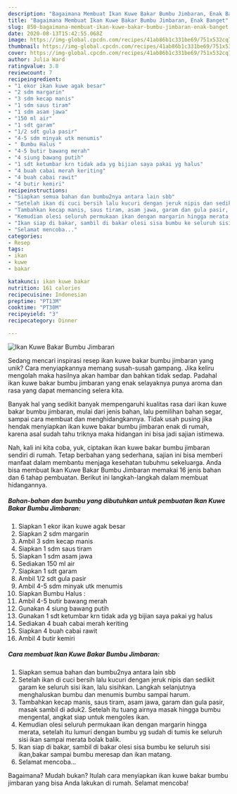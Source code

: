 ```yaml
---
description: "Bagaimana Membuat Ikan Kuwe Bakar Bumbu Jimbaran, Enak Banget"
title: "Bagaimana Membuat Ikan Kuwe Bakar Bumbu Jimbaran, Enak Banget"
slug: 850-bagaimana-membuat-ikan-kuwe-bakar-bumbu-jimbaran-enak-banget
date: 2020-08-13T15:42:55.068Z
image: https://img-global.cpcdn.com/recipes/41ab86b1c331be69/751x532cq70/ikan-kuwe-bakar-bumbu-jimbaran-foto-resep-utama.jpg
thumbnail: https://img-global.cpcdn.com/recipes/41ab86b1c331be69/751x532cq70/ikan-kuwe-bakar-bumbu-jimbaran-foto-resep-utama.jpg
cover: https://img-global.cpcdn.com/recipes/41ab86b1c331be69/751x532cq70/ikan-kuwe-bakar-bumbu-jimbaran-foto-resep-utama.jpg
author: Julia Ward
ratingvalue: 3.8
reviewcount: 7
recipeingredient:
- "1 ekor ikan kuwe agak besar"
- "2 sdm margarin"
- "3 sdm kecap manis"
- "1 sdm saus tiram"
- "1 sdm asam jawa"
- "150 ml air"
- "1 sdt garam"
- "1/2 sdt gula pasir"
- "4-5 sdm minyak utk menumis"
- " Bumbu Halus "
- "4-5 butir bawang merah"
- "4 siung bawang putih"
- "1 sdt ketumbar krn tidak ada yg bijian saya pakai yg halus"
- "4 buah cabai merah keriting"
- "4 buah cabai rawit"
- "4 butir kemiri"
recipeinstructions:
- "Siapkan semua bahan dan bumbu2nya antara lain sbb"
- "Setelah ikan di cuci bersih lalu kucuri dengan jeruk nipis dan sedikit garam ke seluruh sisi ikan, lalu sisihkan. Langkah selanjutnya menghaluskan bumbu dan menumis bumbu sampai harum."
- "Tambahkan kecap manis, saus tiram, asam jawa, garam dan gula pasir, masak sambil di aduk2. Setelah itu tuang airnya masak hingga bumbu mengental, angkat siap untuk mengoles ikan."
- "Kemudian olesi seluruh permukaan ikan dengan margarin hingga merata, setelah itu lumuri dengan bumbu yg sudah di tumis ke seluruh sisi ikan sampai merata bolak balik."
- "Ikan siap di bakar, sambil di bakar olesi sisa bumbu ke seluruh sisi ikan,bakar sampai bumbu meresap dan ikan matang."
- "Selamat mencoba..."
categories:
- Resep
tags:
- ikan
- kuwe
- bakar

katakunci: ikan kuwe bakar 
nutrition: 161 calories
recipecuisine: Indonesian
preptime: "PT13M"
cooktime: "PT30M"
recipeyield: "3"
recipecategory: Dinner

---
```



![Ikan Kuwe Bakar Bumbu Jimbaran](https://img-global.cpcdn.com/recipes/41ab86b1c331be69/751x532cq70/ikan-kuwe-bakar-bumbu-jimbaran-foto-resep-utama.jpg)

Sedang mencari inspirasi resep ikan kuwe bakar bumbu jimbaran yang unik? Cara menyiapkannya memang susah-susah gampang. Jika keliru mengolah maka hasilnya akan hambar dan bahkan tidak sedap. Padahal ikan kuwe bakar bumbu jimbaran yang enak selayaknya punya aroma dan rasa yang dapat memancing selera kita.

Banyak hal yang sedikit banyak mempengaruhi kualitas rasa dari ikan kuwe bakar bumbu jimbaran, mulai dari jenis bahan, lalu pemilihan bahan segar, sampai cara membuat dan menghidangkannya. Tidak usah pusing jika hendak menyiapkan ikan kuwe bakar bumbu jimbaran enak di rumah, karena asal sudah tahu triknya maka hidangan ini bisa jadi sajian istimewa.




Nah, kali ini kita coba, yuk, ciptakan ikan kuwe bakar bumbu jimbaran sendiri di rumah. Tetap berbahan yang sederhana, sajian ini bisa memberi manfaat dalam membantu menjaga kesehatan tubuhmu sekeluarga. Anda bisa membuat Ikan Kuwe Bakar Bumbu Jimbaran memakai 16 jenis bahan dan 6 tahap pembuatan. Berikut ini langkah-langkah dalam membuat hidangannya.

<!--inarticleads1-->

##### Bahan-bahan dan bumbu yang dibutuhkan untuk pembuatan Ikan Kuwe Bakar Bumbu Jimbaran:

1. Siapkan 1 ekor ikan kuwe agak besar
1. Siapkan 2 sdm margarin
1. Ambil 3 sdm kecap manis
1. Siapkan 1 sdm saus tiram
1. Siapkan 1 sdm asam jawa
1. Sediakan 150 ml air
1. Siapkan 1 sdt garam
1. Ambil 1/2 sdt gula pasir
1. Ambil 4-5 sdm minyak utk menumis
1. Siapkan  Bumbu Halus :
1. Ambil 4-5 butir bawang merah
1. Gunakan 4 siung bawang putih
1. Gunakan 1 sdt ketumbar krn tidak ada yg bijian saya pakai yg halus
1. Sediakan 4 buah cabai merah keriting
1. Siapkan 4 buah cabai rawit
1. Ambil 4 butir kemiri




<!--inarticleads2-->

##### Cara membuat Ikan Kuwe Bakar Bumbu Jimbaran:

1. Siapkan semua bahan dan bumbu2nya antara lain sbb
1. Setelah ikan di cuci bersih lalu kucuri dengan jeruk nipis dan sedikit garam ke seluruh sisi ikan, lalu sisihkan. Langkah selanjutnya menghaluskan bumbu dan menumis bumbu sampai harum.
1. Tambahkan kecap manis, saus tiram, asam jawa, garam dan gula pasir, masak sambil di aduk2. Setelah itu tuang airnya masak hingga bumbu mengental, angkat siap untuk mengoles ikan.
1. Kemudian olesi seluruh permukaan ikan dengan margarin hingga merata, setelah itu lumuri dengan bumbu yg sudah di tumis ke seluruh sisi ikan sampai merata bolak balik.
1. Ikan siap di bakar, sambil di bakar olesi sisa bumbu ke seluruh sisi ikan,bakar sampai bumbu meresap dan ikan matang.
1. Selamat mencoba...




Bagaimana? Mudah bukan? Itulah cara menyiapkan ikan kuwe bakar bumbu jimbaran yang bisa Anda lakukan di rumah. Selamat mencoba!
